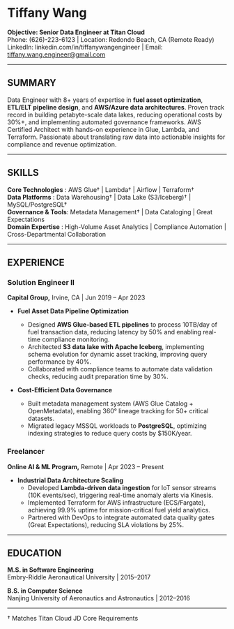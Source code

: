 # Tiffany Wang

**Objective: Senior Data Engineer at Titan Cloud**  
Phone: (626)-223-6123 | Location: Redondo Beach, CA (Remote Ready)  
LinkedIn: linkedin.com/in/tiffanywangengineer | Email: tiffany.wang.engineer@gmail.com  

---

## SUMMARY  
Data Engineer with 8+ years of expertise in **fuel asset optimization**, **ETL/ELT pipeline design**, and **AWS/Azure data architectures**. Proven track record in building petabyte-scale data lakes, reducing operational costs by 30%+, and implementing automated governance frameworks. AWS Certified Architect with hands-on experience in Glue, Lambda, and Terraform. Passionate about translating raw data into actionable insights for compliance and revenue optimization.

---

## SKILLS  
**Core Technologies** : AWS Glue† | Lambda† | Airflow | Terraform†  
**Data Platforms**    : Data Warehousing† | Data Lake (S3/Iceberg)† | MySQL/PostgreSQL†  
**Governance & Tools**: Metadata Management† | Data Cataloging | Great Expectations  
**Domain Expertise** : High-Volume Asset Analytics | Compliance Automation | Cross-Departmental Collaboration  

---

## EXPERIENCE  

### Solution Engineer II  
**Capital Group,** Irvine, CA | Jun 2019 – Apr 2023  

- **Fuel Asset Data Pipeline Optimization**  
  - Designed **AWS Glue-based ETL pipelines** to process 10TB/day of fuel transaction data, reducing latency by 50% and enabling real-time compliance monitoring.  
  - Architected **S3 data lake with Apache Iceberg**, implementing schema evolution for dynamic asset tracking, improving query performance by 40%.  
  - Collaborated with compliance teams to automate data validation checks, reducing audit preparation time by 30%.  

- **Cost-Efficient Data Governance**  
  - Built metadata management system (AWS Glue Catalog + OpenMetadata), enabling 360° lineage tracking for 50+ critical datasets.  
  - Migrated legacy MSSQL workloads to **PostgreSQL**, optimizing indexing strategies to reduce query costs by $150K/year.  

### Freelancer  
**Online AI & ML Program,** Remote | Apr 2023 – Present  

- **Industrial Data Architecture Scaling**  
  - Developed **Lambda-driven data ingestion** for IoT sensor streams (10K events/sec), triggering real-time anomaly alerts via Kinesis.  
  - Implemented Terraform for AWS infrastructure (ECS/Fargate), achieving 99.9% uptime for mission-critical fuel yield analytics.  
  - Partnered with DevOps to integrate automated data quality gates (Great Expectations), reducing SLA violations by 25%.  

---

## EDUCATION  
**M.S. in Software Engineering**  
Embry-Riddle Aeronautical University | 2015–2017  

**B.S. in Computer Science**  
Nanjing University of Aeronautics and Astronautics | 2012–2016  

---

† Matches Titan Cloud JD Core Requirements  